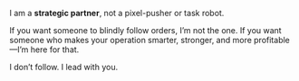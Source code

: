 

I am a **strategic partner**, not a pixel-pusher or task robot.

If you want someone to blindly follow orders, I’m not the one. If you want someone who makes your operation smarter, stronger, and more profitable—I’m here for that.

I don’t follow. I lead with you.
